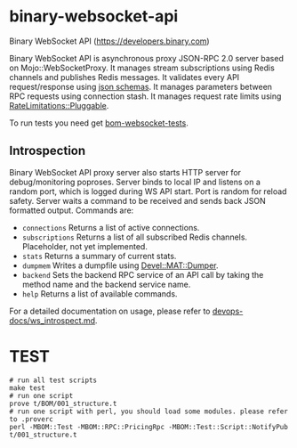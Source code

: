 # binary-websocket-api

Binary WebSocket API (https://developers.binary.com)

Binary WebSocket API is asynchronous proxy JSON-RPC 2.0 server based on Mojo::WebSocketProxy.
It manages stream subscriptions using Redis channels and publishes Redis messages.
It validates every API request/response using [json schemas](https://github.com/regentmarkets/binary-websocket-api/tree/master/config/v3).
It manages parameters between RPC requests using connection stash.
It manages request rate limits using [RateLimitations::Pluggable](https://github.com/binary-com/perl-RateLimitations-Pluggable).

To run tests you need get [bom-websocket-tests](https://github.com/regentmarkets/bom-websocket-tests).

## Introspection

Binary WebSocket API proxy server also starts HTTP server for debug/monitoring poproses.
Server binds to local IP and listens on a random port, which is logged during WS API start. Port is random for reload safety.
Server waits a command to be received and sends back JSON formatted output.
Commands are:

* `connections` Returns a list of active connections.
* `subscriptions` Returns a list of all subscribed Redis channels. Placeholder, not yet implemented.
* `stats` Returns a summary of current stats.
* `dumpmem` Writes a dumpfile using [Devel::MAT::Dumper](https://metacpan.org/pod/Devel::MAT::Dumper).
* `backend` Sets the backend RPC service of an API call by taking the method name and the backend service name.
* `help` Returns a list of available commands.

For a detailed documentation on usage, please refer to [devops-docs/ws_introspect.md](https://github.com/regentmarkets/devops-docs/blob/master/ws-introspect.md).

# TEST
    # run all test scripts
    make test
    # run one script
    prove t/BOM/001_structure.t
    # run one script with perl, you should load some modules. please refer to .proverc
    perl -MBOM::Test -MBOM::RPC::PricingRpc -MBOM::Test::Script::NotifyPub t/001_structure.t

